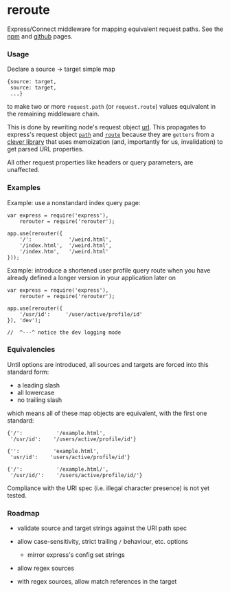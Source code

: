 reroute
=======

Express/Connect middleware for mapping equivalent request paths.
See the [npm](https://www.npmjs.org/package/rerouter) and [github](https://github.com/kdbanman/rerouter) pages.

### Usage

Declare a source -> target simple map

    {source: target,
     source: target,
     ...}

to make two or more `request.path` (or `request.route`) values equivalent in the remaining middleware chain.

This is done by rewriting node's request object [url](http://nodejs.org/api/http.html#http_message_url).
This propagates to express's request object [`path`](http://expressjs.com/api.html#req.path) and [`route`](http://expressjs.com/api.html#req.route) because they are `getters` from a [clever library](https://github.com/expressjs/parseurl) that uses memoization (and, importantly for us, invalidation) to get parsed URL properties.

All other request properties like headers or query parameters, are unaffected.

### Examples

Example: use a nonstandard index query page:

    var express = require('express'),
        rerouter = require('rerouter');

    app.use(rerouter({
        '/':            '/weird.html',
        '/index.html',  '/weird.html',
        '/index.htm',   '/weird.html'
    }));

Example: introduce a shortened user profile query route when you have already defined a longer version in your application later on

    var express = require('express'),
        rerouter = require('rerouter');

    app.use(rerouter({
        '/usr/id':     '/user/active/profile/id'
    }), 'dev');

    //  ^---^ notice the dev logging mode

### Equivalencies

Until options are introduced, all sources and targets are forced into this standard form:

- a leading slash
- all lowercase
- no trailing slash

which means all of these map objects are equivalent, with the first one standard:

    {'/':           '/example.html',
     '/usr/id':    '/users/active/profile/id'}

    {'':           'example.html',
     'usr/id':    'users/active/profile/id'}

    {'/':           '/example.html/',
     '/usr/id/':    '/users/active/profile/id/'}

Compliance with the URI spec (i.e. illegal character presence) is not yet tested.

### Roadmap

- validate source and target strings against the URI path spec

- allow case-sensitivity, strict trailing `/` behaviour, etc. options
    - mirror express's config set strings

- allow regex sources

- with regex sources, allow match references in the target
